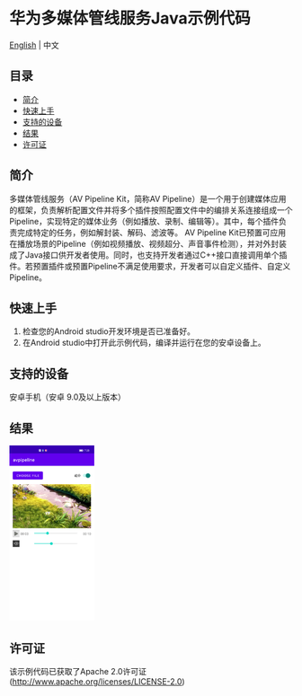 # 华为多媒体管线服务Java示例代码

[English](README.md) | 中文

## 目录

 * [简介](#简介)
 * [快速上手](#快速上手)
 * [支持的设备](#支持的设备)
 * [结果](#结果)
 * [许可证](#许可证)
## 简介
多媒体管线服务（AV Pipeline Kit，简称AV Pipeline）是一个用于创建媒体应用的框架，负责解析配置文件并将多个插件按照配置文件中的编排关系连接组成一个Pipeline，实现特定的媒体业务（例如播放、录制、编辑等）。其中，每个插件负责完成特定的任务，例如解封装、解码、滤波等。
AV Pipeline Kit已预置可应用在播放场景的Pipeline（例如视频播放、视频超分、声音事件检测），并对外封装成了Java接口供开发者使用。同时，也支持开发者通过C++接口直接调用单个插件。若预置插件或预置Pipeline不满足使用要求，开发者可以自定义插件、自定义Pipeline。

## 快速上手
1. 检查您的Android studio开发环境是否已准备好。
2. 在Android studio中打开此示例代码，编译并运行在您的安卓设备上。

## 支持的设备
安卓手机（安卓 9.0及以上版本）

## 结果
<img src="AVPipelineResult.png" width="30%" height="30%">

## 许可证

该示例代码已获取了Apache 2.0许可证(http://www.apache.org/licenses/LICENSE-2.0)
